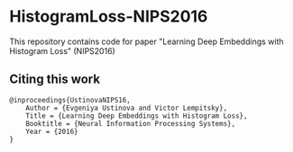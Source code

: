 # HistogramLoss-NIPS2016
This repository contains code for paper "Learning Deep Embeddings with Histogram Loss" (NIPS2016)

## Citing this work 

    @inproceedings{UstinovaNIPS16,  
        Author = {Evgeniya Ustinova and Victor Lempitsky},  
        Title = {Learning Deep Embeddings with Histogram Loss},  
        Booktitle = {Neural Information Processing Systems},  
        Year = {2016}  
    }
